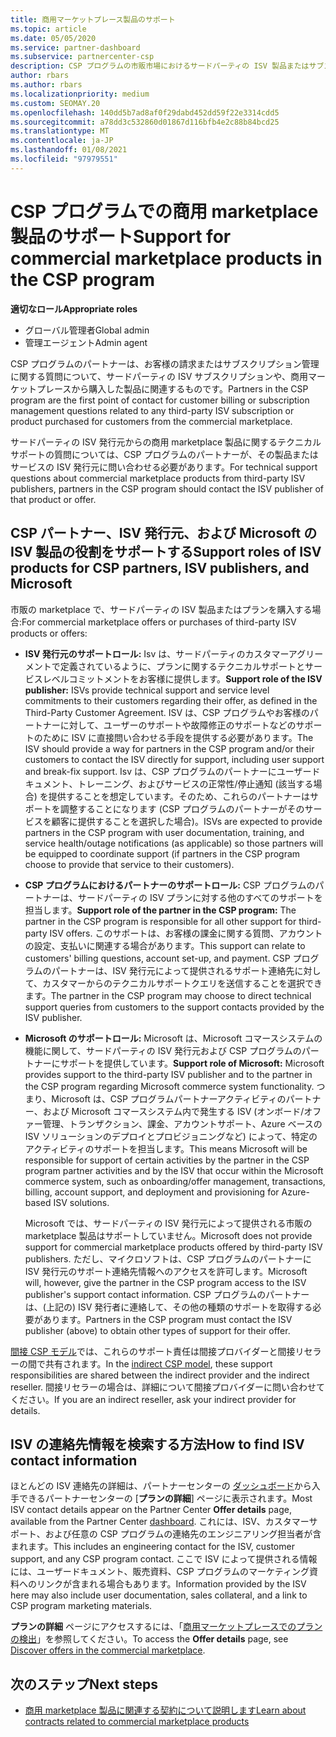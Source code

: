 ```yaml
---
title: 商用マーケットプレース製品のサポート
ms.topic: article
ms.date: 05/05/2020
ms.service: partner-dashboard
ms.subservice: partnercenter-csp
description: CSP プログラムの市販市場におけるサードパーティの ISV 製品またはサブスクリプションのサポートについて説明します。
author: rbars
ms.author: rbars
ms.localizationpriority: medium
ms.custom: SEOMAY.20
ms.openlocfilehash: 140dd5b7ad8af0f29dabd452dd59f22e3314cdd5
ms.sourcegitcommit: a78dd3c532860d01867d116bfb4e2c88b84bcd25
ms.translationtype: MT
ms.contentlocale: ja-JP
ms.lasthandoff: 01/08/2021
ms.locfileid: "97979551"
---
```

# <a name="support-for-commercial-marketplace-products-in-the-csp-program"></a><span data-ttu-id="b7ece-103">CSP プログラムでの商用 marketplace 製品のサポート</span><span class="sxs-lookup"><span data-stu-id="b7ece-103">Support for commercial marketplace products in the CSP program</span></span>


<span data-ttu-id="b7ece-104">**適切なロール**</span><span class="sxs-lookup"><span data-stu-id="b7ece-104">**Appropriate roles**</span></span>

- <span data-ttu-id="b7ece-105">グローバル管理者</span><span class="sxs-lookup"><span data-stu-id="b7ece-105">Global admin</span></span>
- <span data-ttu-id="b7ece-106">管理エージェント</span><span class="sxs-lookup"><span data-stu-id="b7ece-106">Admin agent</span></span>

<span data-ttu-id="b7ece-107">CSP プログラムのパートナーは、お客様の請求またはサブスクリプション管理に関する質問について、サードパーティの ISV サブスクリプションや、商用マーケットプレースから購入した製品に関連するものです。</span><span class="sxs-lookup"><span data-stu-id="b7ece-107">Partners in the CSP program are the first point of contact for customer billing or subscription management questions related to any third-party ISV subscription or product purchased for customers from the commercial marketplace.</span></span>

<span data-ttu-id="b7ece-108">サードパーティの ISV 発行元からの商用 marketplace 製品に関するテクニカルサポートの質問については、CSP プログラムのパートナーが、その製品またはサービスの ISV 発行元に問い合わせる必要があります。</span><span class="sxs-lookup"><span data-stu-id="b7ece-108">For technical support questions about commercial marketplace products from third-party ISV publishers, partners in the CSP program should contact the ISV publisher of that product or offer.</span></span>

## <a name="support-roles-of-isv-products-for-csp-partners-isv-publishers-and-microsoft"></a><span data-ttu-id="b7ece-109">CSP パートナー、ISV 発行元、および Microsoft の ISV 製品の役割をサポートする</span><span class="sxs-lookup"><span data-stu-id="b7ece-109">Support roles of ISV products for CSP partners, ISV publishers, and Microsoft</span></span>

<span data-ttu-id="b7ece-110">市販の marketplace で、サードパーティの ISV 製品またはプランを購入する場合:</span><span class="sxs-lookup"><span data-stu-id="b7ece-110">For commercial marketplace offers or purchases of third-party ISV products or offers:</span></span>

- <span data-ttu-id="b7ece-111">**ISV 発行元のサポートロール:** Isv は、サードパーティのカスタマーアグリーメントで定義されているように、プランに関するテクニカルサポートとサービスレベルコミットメントをお客様に提供します。</span><span class="sxs-lookup"><span data-stu-id="b7ece-111">**Support role of the ISV publisher:** ISVs provide technical support and service level commitments to their customers regarding their offer, as defined in the Third-Party Customer Agreement.</span></span> <span data-ttu-id="b7ece-112">ISV は、CSP プログラムやお客様のパートナーに対して、ユーザーのサポートや故障修正のサポートなどのサポートのために ISV に直接問い合わせる手段を提供する必要があります。</span><span class="sxs-lookup"><span data-stu-id="b7ece-112">The ISV should provide a way for partners in the CSP program and/or their customers to contact the ISV directly for support, including user support and break-fix support.</span></span> <span data-ttu-id="b7ece-113">Isv は、CSP プログラムのパートナーにユーザードキュメント、トレーニング、およびサービスの正常性/停止通知 (該当する場合) を提供することを想定しています。そのため、これらのパートナーはサポートを調整することになります (CSP プログラムのパートナーがそのサービスを顧客に提供することを選択した場合)。</span><span class="sxs-lookup"><span data-stu-id="b7ece-113">ISVs are expected to provide partners in the CSP program with user documentation, training, and service health/outage notifications (as applicable) so those partners will be equipped to coordinate support (if partners in the CSP program choose to provide that service to their customers).</span></span>

- <span data-ttu-id="b7ece-114">**CSP プログラムにおけるパートナーのサポートロール:** CSP プログラムのパートナーは、サードパーティの ISV プランに対する他のすべてのサポートを担当します。</span><span class="sxs-lookup"><span data-stu-id="b7ece-114">**Support role of the partner in the CSP program:** The partner in the CSP program is responsible for all other support for third-party ISV offers.</span></span> <span data-ttu-id="b7ece-115">このサポートは、お客様の課金に関する質問、アカウントの設定、支払いに関連する場合があります。</span><span class="sxs-lookup"><span data-stu-id="b7ece-115">This support can relate to customers' billing questions, account set-up, and payment.</span></span> <span data-ttu-id="b7ece-116">CSP プログラムのパートナーは、ISV 発行元によって提供されるサポート連絡先に対して、カスタマーからのテクニカルサポートクエリを送信することを選択できます。</span><span class="sxs-lookup"><span data-stu-id="b7ece-116">The partner in the CSP program may choose to direct technical support queries from customers to the support contacts provided by the ISV publisher.</span></span>

- <span data-ttu-id="b7ece-117">**Microsoft のサポートロール:** Microsoft は、Microsoft コマースシステムの機能に関して、サードパーティの ISV 発行元および CSP プログラムのパートナーにサポートを提供しています。</span><span class="sxs-lookup"><span data-stu-id="b7ece-117">**Support role of Microsoft:** Microsoft provides support to the third-party ISV publisher and to the partner in the CSP program regarding Microsoft commerce system functionality.</span></span> <span data-ttu-id="b7ece-118">つまり、Microsoft は、CSP プログラムパートナーアクティビティのパートナー、および Microsoft コマースシステム内で発生する ISV (オンボード/オファー管理、トランザクション、課金、アカウントサポート、Azure ベースの ISV ソリューションのデプロイとプロビジョニングなど) によって、特定のアクティビティのサポートを担当します。</span><span class="sxs-lookup"><span data-stu-id="b7ece-118">This means Microsoft will be responsible for support of certain activities by the partner in the CSP program partner activities and by the ISV that occur within the Microsoft commerce system, such as onboarding/offer management, transactions, billing, account support, and deployment and provisioning for Azure-based ISV solutions.</span></span>

    <span data-ttu-id="b7ece-119">Microsoft では、サードパーティの ISV 発行元によって提供される市販の marketplace 製品はサポートしていません。</span><span class="sxs-lookup"><span data-stu-id="b7ece-119">Microsoft does not provide support for commercial marketplace products offered by third-party ISV publishers.</span></span> <span data-ttu-id="b7ece-120">ただし、マイクロソフトは、CSP プログラムのパートナーに ISV 発行元のサポート連絡先情報へのアクセスを許可します。</span><span class="sxs-lookup"><span data-stu-id="b7ece-120">Microsoft will, however, give the partner in the  CSP program access to the ISV publisher's support contact information.</span></span> <span data-ttu-id="b7ece-121">CSP プログラムのパートナーは、(上記の) ISV 発行者に連絡して、その他の種類のサポートを取得する必要があります。</span><span class="sxs-lookup"><span data-stu-id="b7ece-121">Partners in the CSP program must contact the ISV publisher (above) to obtain other types of support for their offer.</span></span>

<span data-ttu-id="b7ece-122">[間接 CSP モデル](csp-overview.md#indirect-model)では、これらのサポート責任は間接プロバイダーと間接リセラーの間で共有されます。</span><span class="sxs-lookup"><span data-stu-id="b7ece-122">In the [indirect CSP model](csp-overview.md#indirect-model), these support responsibilities are shared between the indirect provider and the indirect reseller.</span></span> <span data-ttu-id="b7ece-123">間接リセラーの場合は、詳細について間接プロバイダーに問い合わせてください。</span><span class="sxs-lookup"><span data-stu-id="b7ece-123">If you are an indirect reseller, ask your indirect provider for details.</span></span>

## <a name="how-to-find-isv-contact-information"></a><span data-ttu-id="b7ece-124">ISV の連絡先情報を検索する方法</span><span class="sxs-lookup"><span data-stu-id="b7ece-124">How to find ISV contact information</span></span>

<span data-ttu-id="b7ece-125">ほとんどの ISV 連絡先の詳細は、パートナーセンターの [ダッシュボード](https://partner.microsoft.com/dashboard)から入手できるパートナーセンターの [**プランの詳細**] ページに表示されます。</span><span class="sxs-lookup"><span data-stu-id="b7ece-125">Most ISV contact details appear on the Partner Center **Offer details** page, available from the Partner Center [dashboard](https://partner.microsoft.com/dashboard).</span></span> <span data-ttu-id="b7ece-126">これには、ISV、カスタマーサポート、および任意の CSP プログラムの連絡先のエンジニアリング担当者が含まれます。</span><span class="sxs-lookup"><span data-stu-id="b7ece-126">This includes an engineering contact for the ISV, customer support, and any CSP program contact.</span></span> <span data-ttu-id="b7ece-127">ここで ISV によって提供される情報には、ユーザードキュメント、販売資料、CSP プログラムのマーケティング資料へのリンクが含まれる場合もあります。</span><span class="sxs-lookup"><span data-stu-id="b7ece-127">Information provided by the ISV here may also include user documentation, sales collateral, and a link to CSP program marketing materials.</span></span>

<span data-ttu-id="b7ece-128">**プランの詳細** ページにアクセスするには、「[商用マーケットプレースでのプランの検出](csp-commercial-marketplace-discover.md#view-marketplace-offers-in-partner-center)」を参照してください。</span><span class="sxs-lookup"><span data-stu-id="b7ece-128">To access the **Offer details** page, see [Discover offers in the commercial marketplace](csp-commercial-marketplace-discover.md#view-marketplace-offers-in-partner-center).</span></span>

## <a name="next-steps"></a><span data-ttu-id="b7ece-129">次のステップ</span><span class="sxs-lookup"><span data-stu-id="b7ece-129">Next steps</span></span>

- [<span data-ttu-id="b7ece-130">商用 marketplace 製品に関連する契約について説明します</span><span class="sxs-lookup"><span data-stu-id="b7ece-130">Learn about contracts related to commercial marketplace products</span></span>](csp-commercial-marketplace-contracting.md)

